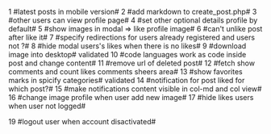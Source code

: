 1 #latest posts in mobile version#
2 #add markdown to create_post.php#
3 #other users can view profile page#
4 #set other optional details profile by default#
5 #show images in modal => like profile image#
6 #can't unlike post after like it#
7 #specify redirections for users already registered and users not ?#
8 #hide modal users's likes when there is no likes#
9 #download image into desktop#
validated 10 #code languages work as code inside post and change content#
11 #remove url of deleted post#
12 #fetch show comments and count likes comments sheers area#
13 #show favorites marks in spicify categories#
validated 14 #notification for post liked for which post?#
15 #make notifications content visible in col-md and col view#
16 #change image profile when user add new image#
17 #hide likes users when user not logged#
<!-- 18 #show message when user dose't exist in db# -->
19 #logout user when account disactivated#